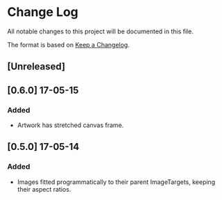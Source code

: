 # Change Log
All notable changes to this project will be documented in this file.

The format is based on [Keep a Changelog](http://keepachangelog.com/).

## [Unreleased]

## [0.6.0] 17-05-15
### Added
- Artwork has stretched canvas frame.

## [0.5.0] 17-05-14
### Added
- Images fitted programmatically to their parent ImageTargets, keeping their aspect ratios.


